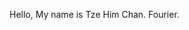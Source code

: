Hello, My name is Tze Him Chan. Fourier.

<!---
fourierz517/fourierz517 is a ✨ special ✨ repository because its `README.md` (this file) appears on your GitHub profile.
You can click the Preview link to take a look at your changes.
--->
